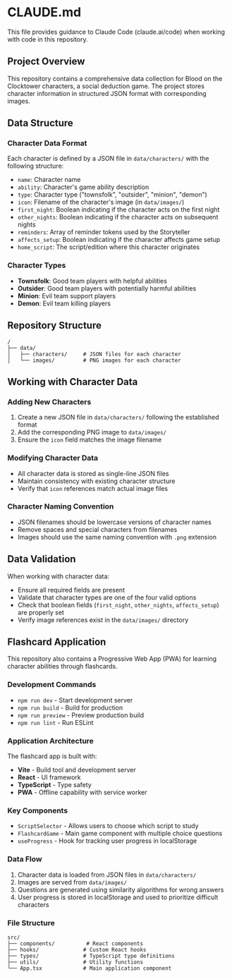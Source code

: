 # CLAUDE.md

This file provides guidance to Claude Code (claude.ai/code) when working with code in this repository.

## Project Overview

This repository contains a comprehensive data collection for Blood on the Clocktower characters, a social deduction game. The project stores character information in structured JSON format with corresponding images.

## Data Structure

### Character Data Format
Each character is defined by a JSON file in `data/characters/` with the following structure:
- `name`: Character name
- `ability`: Character's game ability description
- `type`: Character type ("townsfolk", "outsider", "minion", "demon")
- `icon`: Filename of the character's image (in `data/images/`)
- `first_night`: Boolean indicating if the character acts on the first night
- `other_nights`: Boolean indicating if the character acts on subsequent nights
- `reminders`: Array of reminder tokens used by the Storyteller
- `affects_setup`: Boolean indicating if the character affects game setup
- `home_script`: The script/edition where this character originates

### Character Types
- **Townsfolk**: Good team players with helpful abilities
- **Outsider**: Good team players with potentially harmful abilities
- **Minion**: Evil team support players
- **Demon**: Evil team killing players

## Repository Structure

```
/
├── data/
│   ├── characters/     # JSON files for each character
│   └── images/         # PNG images for each character
```

## Working with Character Data

### Adding New Characters
1. Create a new JSON file in `data/characters/` following the established format
2. Add the corresponding PNG image to `data/images/`
3. Ensure the `icon` field matches the image filename

### Modifying Character Data
- All character data is stored as single-line JSON files
- Maintain consistency with existing character structure
- Verify that `icon` references match actual image files

### Character Naming Convention
- JSON filenames should be lowercase versions of character names
- Remove spaces and special characters from filenames
- Images should use the same naming convention with `.png` extension

## Data Validation

When working with character data:
- Ensure all required fields are present
- Validate that character types are one of the four valid options
- Check that boolean fields (`first_night`, `other_nights`, `affects_setup`) are properly set
- Verify image references exist in the `data/images/` directory

## Flashcard Application

This repository also contains a Progressive Web App (PWA) for learning character abilities through flashcards.

### Development Commands
- `npm run dev` - Start development server
- `npm run build` - Build for production
- `npm run preview` - Preview production build
- `npm run lint` - Run ESLint

### Application Architecture

The flashcard app is built with:
- **Vite** - Build tool and development server
- **React** - UI framework
- **TypeScript** - Type safety
- **PWA** - Offline capability with service worker

### Key Components
- `ScriptSelector` - Allows users to choose which script to study
- `FlashcardGame` - Main game component with multiple choice questions
- `useProgress` - Hook for tracking user progress in localStorage

### Data Flow
1. Character data is loaded from JSON files in `data/characters/`
2. Images are served from `data/images/`
3. Questions are generated using similarity algorithms for wrong answers
4. User progress is stored in localStorage and used to prioritize difficult characters

### File Structure
```
src/
├── components/          # React components
├── hooks/              # Custom React hooks
├── types/              # TypeScript type definitions
├── utils/              # Utility functions
└── App.tsx             # Main application component
```
